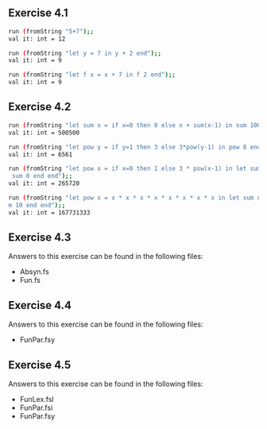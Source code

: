 ## Exercise 4.1
```bash
run (fromString "5+7");;
val it: int = 12
```

```bash
run (fromString "let y = 7 in y + 2 end");;
val it: int = 9
```

```bash
run (fromString "let f x = x + 7 in f 2 end");;
val it: int = 9
```
## Exercise 4.2
```bash
run (fromString "let sum x = if x=0 then 0 else x + sum(x-1) in sum 1000 end ");;
val it: int = 500500
```

```bash
run (fromString "let pow y = if y=1 then 3 else 3*pow(y-1) in pow 8 end");;
val it: int = 6561
```

```bash
run (fromString "let pow x = if x=0 then 1 else 3 * pow(x-1) in let sum n = if n=12 then 0 else sum(n+1) + pow(n) in
 sum 0 end end");;
val it: int = 265720
```
```bash
run (fromString "let pow x = x * x * x * x * x * x * x * x in let sum n = if n=1 then 1 else sum(n-1) + pow(n) in su
m 10 end end");;
val it: int = 167731333
```

## Exercise 4.3
Answers to this exercise can be found in the following files:
- Absyn.fs
- Fun.fs

## Exercise 4.4
Answers to this exercise can be found in the following files:
- FunPar.fsy

## Exercise 4.5
Answers to this exercise can be found in the following files:
- FunLex.fsl
- FunPar.fsi
- FunPar.fsy